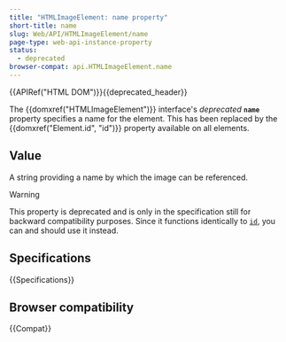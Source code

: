 ```yaml
---
title: "HTMLImageElement: name property"
short-title: name
slug: Web/API/HTMLImageElement/name
page-type: web-api-instance-property
status:
  - deprecated
browser-compat: api.HTMLImageElement.name
---
```


{{APIRef("HTML DOM")}}{{deprecated_header}}

The {{domxref("HTMLImageElement")}}
interface's _deprecated_ **`name`** property specifies
a name for the element. This has been replaced by the {{domxref("Element.id", "id")}}
property available on all elements.

## Value

A string providing a name by which the image can be referenced.

> [!WARNING]
> This property is deprecated and is only in the
> specification still for backward compatibility purposes. Since it functions
> identically to [`id`](/en-US/docs/Web/HTML/Global_attributes/id), you can and should use it instead.

## Specifications

{{Specifications}}

## Browser compatibility

{{Compat}}
